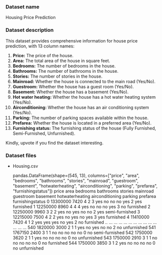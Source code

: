### Dataset name ###

Housing Price Prediction

### Dataset description ###

This dataset provides comprehensive information for house price prediction, with 13 column names:

1. **Price:** The price of the house.
2. **Area:** The total area of the house in square feet.
3. **Bedrooms:** The number of bedrooms in the house.
4. **Bathrooms:** The number of bathrooms in the house.
5. **Stories:** The number of stories in the house.
6. **Mainroad:** Whether the house is connected to the main road (Yes/No).
7. **Guestroom:** Whether the house has a guest room (Yes/No).
8. **Basement:** Whether the house has a basement (Yes/No).
9. **Hot water heating:** Whether the house has a hot water heating system (Yes/No).
10. **Airconditioning:** Whether the house has an air conditioning system (Yes/No).
11. **Parking:** The number of parking spaces available within the house.
12. **Prefarea:** Whether the house is located in a preferred area (Yes/No).
13. **Furnishing status:** The furnishing status of the house (Fully Furnished, Semi-Furnished, Unfurnished).

Kindly, upvote if you find the dataset interesting.

### Dataset files ###

- Housing.csv

    pandas.DataFrame(shape=(545, 13), columns=["price", "area", "bedrooms", "bathrooms", "stories", "mainroad", "guestroom", "basement", "hotwaterheating", "airconditioning", "parking", "prefarea", "furnishingstatus"])
                price  area  bedrooms  bathrooms  stories mainroad guestroom basement hotwaterheating airconditioning  parking prefarea furnishingstatus
        0    13300000  7420         4          2        3      yes        no       no              no             yes        2      yes        furnished
        1    12250000  8960         4          4        4      yes        no       no              no             yes        3       no        furnished
        2    12250000  9960         3          2        2      yes        no      yes              no              no        2      yes   semi-furnished
        3    12215000  7500         4          2        2      yes        no      yes              no             yes        3      yes        furnished
        4    11410000  7420         4          1        2      yes       yes      yes              no             yes        2       no        furnished
        ..        ...   ...       ...        ...      ...      ...       ...      ...             ...             ...      ...      ...              ...
        540   1820000  3000         2          1        1      yes        no      yes              no              no        2       no      unfurnished
        541   1767150  2400         3          1        1       no        no       no              no              no        0       no   semi-furnished
        542   1750000  3620         2          1        1      yes        no       no              no              no        0       no      unfurnished
        543   1750000  2910         3          1        1       no        no       no              no              no        0       no        furnished
        544   1750000  3850         3          1        2      yes        no       no              no              no        0       no      unfurnished

